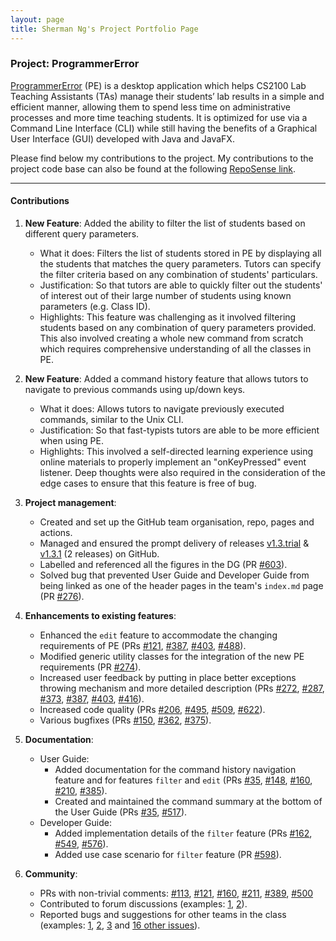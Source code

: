 ```yaml
---
layout: page
title: Sherman Ng's Project Portfolio Page
---
```


### Project: ProgrammerError

[ProgrammerError](https://github.com/AY2122S1-CS2103-F09-3/tp) (PE) is a desktop application which helps CS2100 Lab
Teaching Assistants (TAs) manage their students’ lab results in a simple and efficient manner, allowing them to spend
less time on administrative processes and more time teaching students. It is optimized for use via a Command Line
Interface (CLI) while still having the benefits of a Graphical User Interface (GUI) developed with Java and JavaFX.

Please find below my contributions to the project. My contributions to the project code base can also be found at the
following [RepoSense link](https://nus-cs2103-ay2122s1.github.io/tp-dashboard/?search=F09-3&sort=groupTitle&sortWithin=title&since=2021-09-17&timeframe=commit&mergegroup=&groupSelect=groupByRepos&breakdown=false&tabOpen=true&tabType=authorship&tabAuthor=shermannws&tabRepo=AY2122S1-CS2103-F09-3%2Ftp%5Bmaster%5D&authorshipIsMergeGroup=false&authorshipFileTypes=docs~functional-code~test-code&authorshipIsBinaryFileTypeChecked=false).

<hr/>

#### Contributions

1. **New Feature**: Added the ability to filter the list of students based on different query parameters.
    * What it does:
      Filters the list of students stored in PE by displaying all the students that matches the query parameters. Tutors
      can specify the filter criteria based on any combination of students' particulars.
    * Justification:
      So that tutors are able to quickly filter out the students' of interest out of their large number of students
      using known parameters (e.g. Class ID).
    * Highlights:
      This feature was challenging as it involved filtering students based on any combination of query parameters
      provided. This also involved creating a whole new command from scratch which requires comprehensive
      understanding of all the classes in PE.

2. **New Feature**: Added a command history feature that allows tutors to navigate to previous commands using up/down
   keys.
    * What it does: Allows tutors to navigate previously executed commands, similar to the Unix CLI.
    * Justification: So that fast-typists tutors are able to be more efficient when using PE.
    * Highlights: This involved a self-directed learning experience using online materials to properly implement an
   "onKeyPressed" event listener. Deep thoughts were also required in the consideration of the edge cases to ensure that this feature is free of bug.

<div style="page-break-after: always;"></div>
    
3. **Project management**:
    * Created and set up the GitHub team organisation, repo, pages and actions.
    * Managed and ensured the prompt delivery of
      releases [v1.3.trial](https://github.com/AY2122S1-CS2103-F09-3/tp/releases/tag/v1.3.trial)
      & [v1.3.1](https://github.com/AY2122S1-CS2103-F09-3/tp/releases/tag/v1.3.1) (2 releases) on GitHub. 
    * Labelled and referenced all the figures in the DG (PR [\#603](https://github.com/AY2122S1-CS2103-F09-3/tp/pull/603)).
    * Solved bug that prevented User Guide and Developer Guide from being linked as one of the header pages in
      the team's `index.md` page (PR [\#276](https://github.com/AY2122S1-CS2103-F09-3/tp/pull/276)).

4. **Enhancements to existing features**:
    * Enhanced the `edit` feature to accommodate the changing requirements of PE (PRs [\#121](https://github.com/AY2122S1-CS2103-F09-3/tp/pull/121),
      [\#387](https://github.com/AY2122S1-CS2103-F09-3/tp/pull/387),
      [\#403](https://github.com/AY2122S1-CS2103-F09-3/tp/pull/403),
      [\#488](https://github.com/AY2122S1-CS2103-F09-3/tp/pull/488)).
    * Modified generic utility classes for the integration of the new PE requirements (PR [\#274](https://github.com/AY2122S1-CS2103-F09-3/tp/pull/274)).
    * Increased user feedback by putting in place better exceptions throwing mechanism and more detailed description (PRs [\#272](https://github.com/AY2122S1-CS2103-F09-3/tp/pull/272),
      [\#287](https://github.com/AY2122S1-CS2103-F09-3/tp/pull/287),
      [\#373](https://github.com/AY2122S1-CS2103-F09-3/tp/pull/373),
      [\#387](https://github.com/AY2122S1-CS2103-F09-3/tp/pull/387),
      [\#403](https://github.com/AY2122S1-CS2103-F09-3/tp/pull/403),
      [\#416](https://github.com/AY2122S1-CS2103-F09-3/tp/pull/416)).
    * Increased code quality (PRs [\#206](https://github.com/AY2122S1-CS2103-F09-3/tp/pull/206),
      [\#495](https://github.com/AY2122S1-CS2103-F09-3/tp/pull/495),
      [\#509](https://github.com/AY2122S1-CS2103-F09-3/tp/pull/509),
      [\#622](https://github.com/AY2122S1-CS2103-F09-3/tp/pull/622)).
    * Various bugfixes (PRs [\#150](https://github.com/AY2122S1-CS2103-F09-3/tp/pull/150),
      [\#362](https://github.com/AY2122S1-CS2103-F09-3/tp/pull/362),
      [\#375](https://github.com/AY2122S1-CS2103-F09-3/tp/pull/375)).

5. **Documentation**:
    * User Guide:
        * Added documentation for the command history navigation feature and for features `filter`
          and `edit` (PRs [\#35](https://github.com/AY2122S1-CS2103-F09-3/tp/pull/35),
          [\#148](https://github.com/AY2122S1-CS2103-F09-3/tp/pull/148),
          [\#160](https://github.com/AY2122S1-CS2103-F09-3/tp/pull/160),
          [\#210](https://github.com/AY2122S1-CS2103-F09-3/tp/pull/210),
          [\#385](https://github.com/AY2122S1-CS2103-F09-3/tp/pull/385)).
        * Created and maintained the command summary at the bottom of the User Guide (PRs [\#35](https://github.com/AY2122S1-CS2103-F09-3/tp/pull/35), 
          [\#517](https://github.com/AY2122S1-CS2103-F09-3/tp/pull/517)).
    * Developer Guide:
        * Added implementation details of the `filter` feature
          (PRs [\#162](https://github.com/AY2122S1-CS2103-F09-3/tp/pull/162), [\#549](https://github.com/AY2122S1-CS2103-F09-3/tp/pull/549), [\#576](https://github.com/AY2122S1-CS2103-F09-3/tp/pull/509)).
        * Added use case scenario for `filter` feature (PR [\#598](https://github.com/AY2122S1-CS2103-F09-3/tp/pull/598)).

6. **Community**:
    * PRs with non-trivial comments: [\#113](https://github.com/AY2122S1-CS2103-F09-3/tp/pull/113),
   [\#121](https://github.com/AY2122S1-CS2103-F09-3/tp/pull/121),
   [\#160](https://github.com/AY2122S1-CS2103-F09-3/tp/pull/160),
   [\#211](https://github.com/AY2122S1-CS2103-F09-3/tp/pull/211),
   [\#389](https://github.com/AY2122S1-CS2103-F09-3/tp/pull/389),
   [\#500](https://github.com/AY2122S1-CS2103-F09-3/tp/pull/500)
    * Contributed to forum discussions (examples: [1](https://github.com/nus-cs2103-AY2122S1/forum/issues/348),
   [2](https://github.com/nus-cs2103-AY2122S1/forum/issues/324)).
    * Reported bugs and suggestions for other teams in the class (examples: [1](https://github.com/shermannws/ped/issues/7),
   [2](https://github.com/shermannws/ped/issues/17),
   [3](https://github.com/shermannws/ped/issues/5) and [16 other issues](https://github.com/shermannws/ped/issues)).
